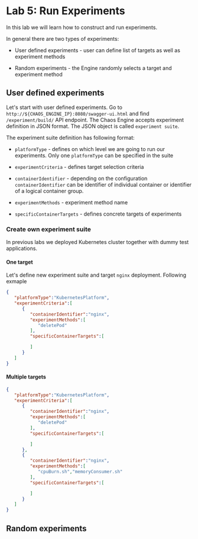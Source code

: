 # Lab 5: Run Experiments

In this lab we will learn how to construct and run experiments. 

In general there are two types of experiments: 

- User defined experiments - user can define list of targets as well as experiment methods

- Random experiments - the Engine randomly selects a target and experiment method

## User defined experiments

Let's start with user defined experiments. Go to `http://${CHAOS_ENGINE_IP}:8080/swagger-ui.html` and find `/experiment/build/` API endpoint.
The Chaos Engine accepts experiment definition in JSON format. The JSON object is called `experiment suite`.

The experiment suite definition has following format:

- `platformType` - defines on which level we are going to run our experiments. Only one `platformType` can be specified in the suite

- `experimentCriteria` - defines target selection criteria

- `containerIdentifier` - depending on the configuration `containerIdentifier` can be identifier of individual container or identifier of a logical container group.

- `experimentMethods` - experiment method name

- `specificContainerTargets` - defines concrete targets of experiments


### Create own experiment suite
In previous labs we deployed Kubernetes cluster together with dummy test applications. 

#### One target
Let's define new experiment suite and target `nginx` deployment. 
Following exmaple 
```json
{
   "platformType":"KubernetesPlatform",
   "experimentCriteria":[
      {
         "containerIdentifier":"nginx",
         "experimentMethods":[
            "deletePod"
         ],
         "specificContainerTargets":[

         ]
      }
   ]
}
```

#### Multiple targets

```json
{
   "platformType":"KubernetesPlatform",
   "experimentCriteria":[
      {
         "containerIdentifier":"nginx",
         "experimentMethods":[
            "deletePod"
         ],
         "specificContainerTargets":[

         ]
      },
      {
         "containerIdentifier":"nginx",
         "experimentMethods":[
            "cpuBurn.sh","memoryConsumer.sh"
         ],
         "specificContainerTargets":[

         ]
      }
   ]
}
```


## Random experiments 

 